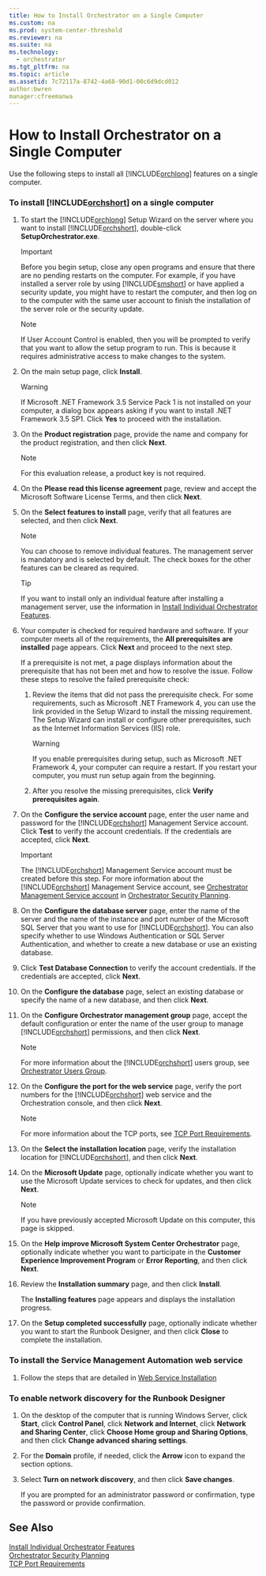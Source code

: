 ```yaml
---
title: How to Install Orchestrator on a Single Computer
ms.custom: na
ms.prod: system-center-threshold
ms.reviewer: na
ms.suite: na
ms.technology: 
  - orchestrator
ms.tgt_pltfrm: na
ms.topic: article
ms.assetid: 7c72117a-8742-4a68-90d1-00c6d9dcd012
author:bwren
manager:cfreemanwa
---
```

# How to Install Orchestrator on a Single Computer
Use the following steps to install all [!INCLUDE[orchlong](../../orch/deploy/includes/orchlong_md.md)] features on a single computer.  
  
### To install [!INCLUDE[orchshort](../../om/manage/includes/orchshort_md.md)] on a single computer  
  
1.  To start the [!INCLUDE[orchlong](../../orch/deploy/includes/orchlong_md.md)] Setup Wizard on the server where you want to install [!INCLUDE[orchshort](../../om/manage/includes/orchshort_md.md)], double\-click **SetupOrchestrator.exe**.  
  
    > [!IMPORTANT]  
    > Before you begin setup, close any open programs and ensure that there are no pending restarts on the computer. For example, if you have installed a server role by using [!INCLUDE[smshort](../../orch/deploy/includes/smshort_md.md)] or have applied a security update, you might have to restart the computer, and then log on to the computer with the same user account to finish the installation of the server role or the security update.  
  
    > [!NOTE]  
    > If User Account Control is enabled, then you will be prompted to verify that you want to allow the setup program to run. This is because it requires administrative access to make changes to the system.  
  
2.  On the main setup page, click **Install**.  
  
    > [!WARNING]  
    > If Microsoft .NET Framework 3.5 Service Pack 1 is not installed on your computer, a dialog box appears asking if you want to install .NET Framework 3.5 SP1. Click **Yes** to proceed with the installation.  
  
3.  On the **Product registration** page, provide the name and company for the product registration, and then click **Next**.  
  
    > [!NOTE]  
    > For this evaluation release, a product key is not required.  
  
4.  On the **Please read this license agreement** page, review and accept the Microsoft Software License Terms, and then click **Next**.  
  
5.  On the **Select features to install** page, verify that all features are selected, and then click **Next**.  
  
    > [!NOTE]  
    > You can choose to remove individual features. The management server is mandatory and is selected by default. The check boxes for the other features can be cleared as required.  
  
    > [!TIP]  
    > If you want to install only an individual feature after installing a management server, use the information in [Install Individual Orchestrator Features](../../orch/deploy/Install-Individual-Orchestrator-Features.md).  
  
6.  Your computer is checked for required hardware and software. If your computer meets all of the requirements, the **All prerequisites are installed** page appears. Click **Next** and proceed to the next step.  
  
    If a prerequisite is not met, a page displays information about the prerequisite that has not been met and how to resolve the issue. Follow these steps to resolve the failed prerequisite check:  
  
    1.  Review the items that did not pass the prerequisite check. For some requirements, such as Microsoft .NET Framework 4, you can use the link provided in the Setup Wizard to install the missing requirement. The Setup Wizard can install or configure other prerequisites, such as the Internet Information Services \(IIS\) role.  
  
        > [!WARNING]  
        > If you enable prerequisites during setup, such as Microsoft .NET Framework 4, your computer can require a restart. If you restart your computer, you must run setup again from the beginning.  
  
    2.  After you resolve the missing prerequisites, click **Verify prerequisites again**.  
  
7.  On the **Configure the service account** page, enter the user name and password for the [!INCLUDE[orchshort](../../om/manage/includes/orchshort_md.md)] Management Service account. Click **Test** to verify the account credentials. If the credentials are accepted, click **Next**.  
  
    > [!IMPORTANT]  
    > The [!INCLUDE[orchshort](../../om/manage/includes/orchshort_md.md)] Management Service account must be created before this step. For more information about the [!INCLUDE[orchshort](../../om/manage/includes/orchshort_md.md)] Management Service account, see [Orchestrator Management Service account](assetId:///82621881-a044-45e8-a8b6-9b9b24eb978f#BKMK_OrchestratorManagementServiceaccount) in [Orchestrator Security Planning](assetId:///358c5344-8649-4d40-a53c-37f8e70e58f6).  
  
8.  On the **Configure the database server** page, enter the name of the server and the name of the instance and port number of the Microsoft SQL Server that you want to use for [!INCLUDE[orchshort](../../om/manage/includes/orchshort_md.md)]. You can also specify whether to use Windows Authentication or SQL Server Authentication, and whether to create a new database or use an existing database.  
  
9. Click **Test Database Connection** to verify the account credentials. If the credentials are accepted, click **Next**.  
  
10. On the **Configure the database** page, select an existing database or specify the name of a new database, and then click **Next**.  
  
11. On the **Configure Orchestrator management group** page, accept the default configuration or enter the name of the user group to manage [!INCLUDE[orchshort](../../om/manage/includes/orchshort_md.md)] permissions, and then click **Next**.  
  
    > [!NOTE]  
    > For more information about the [!INCLUDE[orchshort](../../om/manage/includes/orchshort_md.md)] users group, see [Orchestrator Users Group](assetId:///cfb5afed-1928-4c1a-ac5b-52feff15a54a).  
  
12. On the **Configure the port for the web service** page, verify the port numbers for the [!INCLUDE[orchshort](../../om/manage/includes/orchshort_md.md)] web service and the Orchestration console, and then click **Next**.  
  
    > [!NOTE]  
    > For more information about the TCP ports, see [TCP Port Requirements](assetId:///dc879c86-4855-4fd0-808d-06f64a9657ca).  
  
13. On the **Select the installation location** page, verify the installation location for [!INCLUDE[orchshort](../../om/manage/includes/orchshort_md.md)], and then click **Next**.  
  
14. On the **Microsoft Update** page, optionally indicate whether you want to use the Microsoft Update services to check for updates, and then click **Next**.  
  
    > [!NOTE]  
    > If you have previously accepted Microsoft Update on this computer, this page is skipped.  
  
15. On the **Help improve Microsoft System Center Orchestrator** page, optionally indicate whether you want to participate in the **Customer Experience Improvement Program** or **Error Reporting**, and then click **Next**.  
  
16. Review the **Installation summary** page, and then click **Install**.  
  
    The **Installing features** page appears and displays the installation progress.  
  
17. On the **Setup completed successfully** page, optionally indicate whether you want to start the Runbook Designer, and then click **Close** to complete the installation.  
  
### To install the Service Management Automation web service  
  
1.  Follow the steps that are detailed in [Web Service Installation](http://go.microsoft.com/fwlink/p/?LinkID=309098)  
  
### To enable network discovery for the Runbook Designer  
  
1.  On the desktop of the computer that is running Windows Server, click **Start**, click **Control Panel**, click **Network and Internet**, click **Network and Sharing Center**, click **Choose Home group and Sharing Options**, and then click **Change advanced sharing settings**.  
  
2.  For the **Domain** profile, if needed, click the **Arrow** icon to expand the section options.  
  
3.  Select **Turn on network discovery**, and then click **Save changes**.  
  
    If you are prompted for an administrator password or confirmation, type the password or provide confirmation.  
  
## See Also  
[Install Individual Orchestrator Features](../../orch/deploy/Install-Individual-Orchestrator-Features.md)  
[Orchestrator Security Planning](assetId:///358c5344-8649-4d40-a53c-37f8e70e58f6)  
[TCP Port Requirements](assetId:///dc879c86-4855-4fd0-808d-06f64a9657ca)  
  

